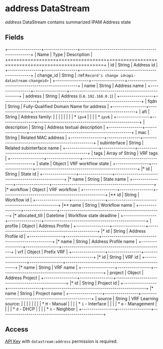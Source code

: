 # address DataStream

*address* DataStream contains summarized IPAM Address state

## Fields

+-----------------+-----------------+----------------------------------------------------+
| Name            | Type            | Description                                        |
+=================+=================+====================================================+
| id              | String          | Address id                                         |
+-----------------+-----------------+----------------------------------------------------+
| change_id       | String          | :ref:`Record's change id<api-datastream-changeid>` |
+-----------------+-----------------+----------------------------------------------------+
| name            | String          | Address name                                       |
+-----------------+-----------------+----------------------------------------------------+
| address         | String          | Address (i.e. `192.168.0.1`)                       |
+-----------------+-----------------+----------------------------------------------------+
| fqdn            | String          | Fully-Qualified Domain Name for address            |
+-----------------+-----------------+----------------------------------------------------+
| afi             | String          | Address family:                                    |
|                 |                 |                                                    |
|                 |                 | * `ipv4`                                           |
|                 |                 | * `ipv6`                                           |
+-----------------+-----------------+----------------------------------------------------+
| description     | String          | Address textual description                        |
+-----------------+-----------------+----------------------------------------------------+
| mac             | String          | Related MAC address                                |
+-----------------+-----------------+----------------------------------------------------+
| subinterface    | String          | Related subinterface name                          |
+-----------------+-----------------+----------------------------------------------------+
| tags            | Array of String | VRF tags                                           |
+-----------------+-----------------+----------------------------------------------------+
| state           | Object          | VRF workflow state                                 |
+-----------------+-----------------+----------------------------------------------------+
|* id             | String          | State id                                           |
+-----------------+-----------------+----------------------------------------------------+
|* name           | String          | State name                                         |
+-----------------+-----------------+----------------------------------------------------+
|* workflow       | Object          | VRF workflow                                       |
+-----------------+-----------------+----------------------------------------------------+
|** id            | String          | Workflow id                                        |
+-----------------+-----------------+----------------------------------------------------+
|** name          | String          | Workflow name                                      |
+-----------------+-----------------+----------------------------------------------------+
|* allocated_till | Datetime        | Workflow state deadline                            |
+-----------------+-----------------+----------------------------------------------------+
| profile         | Object          | Address Profile                                    |
+-----------------+-----------------+----------------------------------------------------+
|* id             | String          | Address Profile id                                 |
+-----------------+-----------------+----------------------------------------------------+
|* name           | String          | Address Profile name                               |
+-----------------+-----------------+----------------------------------------------------+
| vrf             | Object          | Prefix VRF                                         |
+-----------------+-----------------+----------------------------------------------------+
|* id             | String          | VRF id                                             |
+-----------------+-----------------+----------------------------------------------------+
|* name           | String          | VRF name                                           |
+-----------------+-----------------+----------------------------------------------------+
| project         | Object          | Address Project                                    |
+-----------------+-----------------+----------------------------------------------------+
|* id             | String          | Project id                                         |
+-----------------+-----------------+----------------------------------------------------+
|* name           | String          | Project name                                       |
+-----------------+-----------------+----------------------------------------------------+
| source          | String          | VRF Learning source:                               |
|                 |                 |                                                    |
|                 |                 | * `M` - Manual                                     |
|                 |                 | * `i` - Interface                                  |
|                 |                 | * `m` - Management                                 |
|                 |                 | * `d` - DHCP                                       |
|                 |                 | * `n` - Neighbor                                   |
+-----------------+-----------------+----------------------------------------------------+

## Access
[API Key](../../../reference/concepts/apikey/) with `datastream:address` permission
is required.
